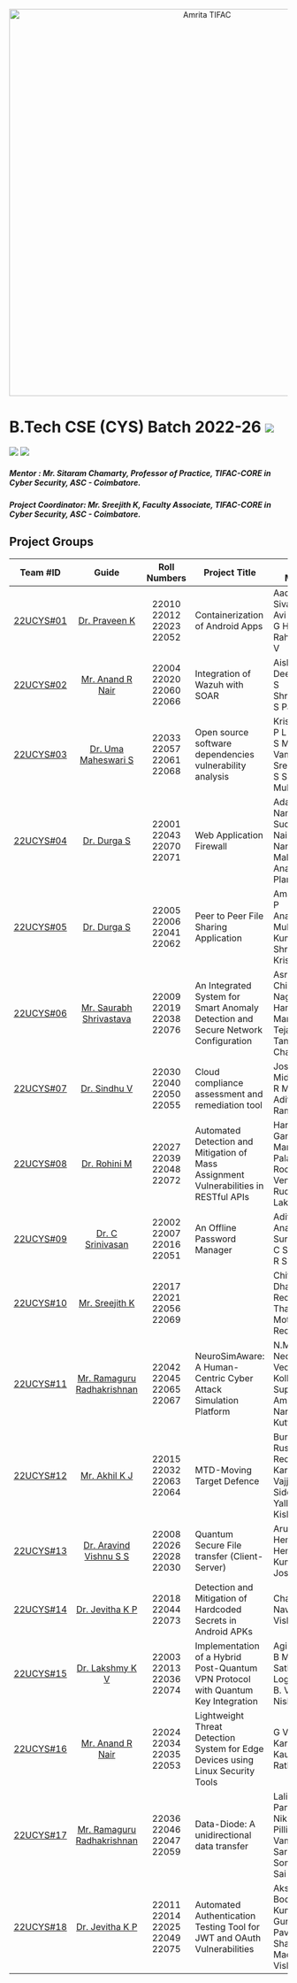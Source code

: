<p align="center">
  <img src= "https://github.com/amrita-tifac-cys-btech/.github-private/blob/main/profile/assets/AVV_CYS_Logo.png" alt="Amrita TIFAC" width=700 />
</p>

# B.Tech CSE (CYS) Batch 2022-26 ![](https://img.shields.io/badge/-Live-brightgreen)
![](https://img.shields.io/badge/Batch-22UCYS-green) ![](https://img.shields.io/badge/Domain-Security-blue) 

##### Mentor : Mr. Sitaram Chamarty, Professor of Practice, TIFAC-CORE in Cyber Security, ASC - Coimbatore.
##### Project Coordinator: Mr. Sreejith K, Faculty Associate, TIFAC-CORE in Cyber Security, ASC - Coimbatore.

## Project Groups
| Team #ID | Guide                  | Roll Numbers           | Project Title     | Team Members      |
|:--------:|:----------------------:|:---------------------:|--------------------|-------------------|
| [22UCYS#01](https://github.com/re-bin-d-22ucys/22UCYS-01) | [Dr. Praveen K](https://www.amrita.edu/faculty/k-praveen/) | 22010 <br/> 22012 <br/> 22023 <br/> 22052 |  Containerization of Android Apps | Aadhithya Sivakumar <br/> Avi Nair <br/> G Hamsini <br/> Rahul Shankar V     |
| [22UCYS#02](https://github.com/re-bin-d-22ucys/22UCYS-02) | [Mr. Anand R Nair](https://www.amrita.edu/faculty/anand-r-nair/) | 22004 <br/> 22020 <br/> 22060 <br/> 22066 | Integration of Wazuh with SOAR | Aishwarya S <br/> Deepak Kumar S <br/> Shree Harini T <br/> S Parvathi        |
| [22UCYS#03](https://github.com/re-bin-d-22ucys/22UCYS-03) | [Dr. Uma Maheswari S](https://www.amrita.edu/faculty/uma-maheswari-s/) | 22033 <br/> 22057 <br/> 22061 <br/> 22068 | Open source software dependencies vulnerability analysis | Krishnamoorthi P L <br/> S Mohana Vamsi <br/> Sree Sharvesh S S <br/> Mukesh R   |
| [22UCYS#04](https://github.com/re-bin-d-22ucys/22UCYS-04) | [Dr. Durga S](https://www.amrita.edu/faculty/s-durga/) | 22001 <br/> 22043 <br/> 22070 <br/> 22071   |  Web Application Firewall  | Adarsh R K <br/> Namitha Sudhishkumar Nair <br/> Nandana Mahesh <br/> Anagh Shaji Plamoottukada     |
| [22UCYS#05](https://github.com/re-bin-d-22ucys/22UCYS-05) | [Dr. Durga S](https://www.amrita.edu/faculty/s-durga/) | 22005 <br/> 22006 <br/> 22041 <br/> 22062  | Peer to Peer File Sharing Application  |  Amal Ritessh A P <br/> Ananth R <br/> Mukund Kumarappan S <br/> Shravan Krishnan G   |
| [22UCYS#06](https://github.com/re-bin-d-22ucys/22UCYS-06) | [Mr. Saurabh Shrivastava](https://www.amrita.edu/faculty/s-saurabh/) | 22009 <br/> 22019 <br/> 22038 <br/> 22076 |  An Integrated System for Smart Anomaly Detection and Secure Network Configuration | Asrita NL <br/> Chinni Nagasree Hansica <br/> Mareddy Sai Tejas <br/> Tangella Sree Chandan    |
| [22UCYS#07](https://github.com/re-bin-d-22ucys/22UCYS-07) | [Dr. Sindhu V](https://www.amrita.edu/faculty/sindhu-v/) | 22030 <br/> 22040 <br/> 22050 <br/> 22055    |  Cloud compliance assessment and remediation tool |  Joshua Anto A <br/> Midhrujayan K  <br/> R M Naren Adithya  <br/> Ramraj S |
| [22UCYS#08](https://github.com/re-bin-d-22ucys/22UCYS-08) | [Dr. Rohini M](https://www.amrita.edu/faculty/m-rohini/) | 22027 <br/> 22039 <br/> 22048 <br/> 22072 | Automated Detection and Mitigation of Mass Assignment Vulnerabilities in RESTful APIs | Harshith Gangisetty <br/> Marri Sanju <br/> Palakurty Roopak Naga Venkata <br/> Rudra Sri Lakshmi |
| [22UCYS#09](https://github.com/re-bin-d-22ucys/22UCYS-09) | [Dr. C Srinivasan](https://www.amrita.edu/faculty/c-srinivasan/) | 22002 <br/> 22007 <br/> 22016 <br/> 22051 |  An Offline Password Manager | Adithya N S <br/> Anaswara Suresh .M . K  <br/> C S Amritha <br/> R Sruthi  |
| [22UCYS#10](https://github.com/re-bin-d-22ucys/22UCYS-10) | [Mr. Sreejith K](https://www.amrita.edu/faculty/sreejith-k/) | 22017 <br/> 22021 <br/> 22056 <br/> 22069 |         |  Chitla Vyshali <br/> Dharshika S  <br/> Reddicherla Thanuj <br/> Mothe Anurag Reddy  |
| [22UCYS#11](https://github.com/re-bin-d-22ucys/22UCYS-11) | [Mr. Ramaguru Radhakrishnan](https://www.amrita.edu/faculty/ramaguru-radhakrishnan/) | 22042 <br/> 22045 <br/> 22065 <br/> 22067 |  NeuroSimAware: A Human-Centric Cyber Attack Simulation Platform​ | N.Meera <br/> Nedurumalli Vedvarshith  <br/> Kolluru Sai Supraj <br/> Amita Narayanan Kutty  |
| [22UCYS#12](https://github.com/re-bin-d-22ucys/22UCYS-12) | [Mr. Akhil K J](https://www.amrita.edu/faculty/akhil-k-j/) | 22015 <br/> 22032 <br/> 22063 <br/> 22064 | MTD-Moving Target Defence | Burla Rushyendra Reddy <br/> Karri Jeeshitha <br/> Vajjula Satya Siddardha <br/> Yallanuru Kishan Sai |
| [22UCYS#13](https://github.com/re-bin-d-22ucys/22UCYS-13) | [Dr. Aravind Vishnu S S](https://www.amrita.edu/faculty/aravind-vishnu-s-s/) | 22008 <br/> 22026 <br/> 22028 <br/> 22030 |  Quantum Secure File transfer (Client-Server) | Arul Sujith S <br/> Hemadhri P C <br/> Hemanth Kumaar J P <br/> Jose Rohit M |
| [22UCYS#14](https://github.com/re-bin-d-22ucys/22UCYS-14) | [Dr. Jevitha K P](https://www.amrita.edu/faculty/kp-jevitha/) | 22018 <br/> 22044 <br/> 22073     | Detection and Mitigation of Hardcoded Secrets in Android APKs | Charan K <br/> Navarang C D <br/> Vishal R S | 
| [22UCYS#15](https://github.com/re-bin-d-22ucys/22UCYS-15) | [Dr. Lakshmy K V](https://www.amrita.edu/faculty/kv-lakshmy/) | 22003 <br/> 22013 <br/> 22036 <br/> 22074 |  Implementation of a Hybrid Post-Quantum VPN Protocol with Quantum Key Integration | Agilprasanna P <br/> B M  Sai Sathvik <br/> Logesh R <br/> B. Vijay Nishanth |
| [22UCYS#16](https://github.com/re-bin-d-22ucys/22UCYS-16) | [Mr. Anand R Nair](https://www.amrita.edu/faculty/anand-r-nair/) | 22024 <br/> 22034 <br/> 22035 <br/> 22053  |  Lightweight Threat Detection System for Edge Devices using Linux Security Tools |  G Vettrivel <br/> Karthick M <br/> Kaushik M <br/> Rathnesh R    |
| [22UCYS#17](https://github.com/re-bin-d-22ucys/22UCYS-17) | [Mr. Ramaguru Radhakrishnan](https://www.amrita.edu/faculty/ramaguru-radhakrishnan/) | 22036 <br/> 22046 <br/> 22047 <br/> 22059 |  Data-Diode: A unidirectional data transfer | Lalitha K <br/> Parthiv Kumar Nikku <br/> Pillimetla Vamsi <br/> Saride Someswara Sai Sri Chakri   |
| [22UCYS#18](https://github.com/re-bin-d-22ucys/22UCYS-18) | [Dr. Jevitha K P](https://www.amrita.edu/faculty/kp-jevitha/) | 22011 <br/> 22014 <br/> 22025 <br/> 22049 <br/> 22075 | Automated Authentication Testing Tool for JWT and OAuth Vulnerabilities |  Akshit Singh <br/> Boddu Prem Kumar <br/> Gunateet Dev <br/> Pavan Shanmukha Madhav Gunda  <br/> Vishal S     |
